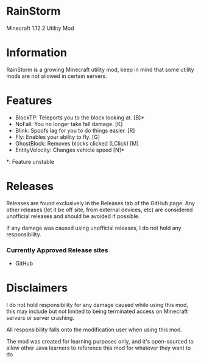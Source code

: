 # RainStorm
Minecraft 1.12.2 Utility Mod

# Information
RainStorm is a growing Minecraft utility mod, keep in mind that some utility mods are not allowed in certain servers.

# Features
- BlockTP: Teleports you to the block looking at. [B]*
- NoFall: You no longer take fall damage. [K]
- Blink: Spoofs lag for you to do things easier. [R]
- Fly: Enables your ability to fly. [G]
- GhostBlock: Removes blocks clicked (LClick) [M]
- EntityVelocity: Changes vehicle speed [N]*

*: Feature unstable

# Releases
Releases are found exclusively in the Releases tab of the GitHub page. Any other releases (let it be off site, from external devices, etc) are considered unofficial releases and should be avoided if possible.

If any damage was caused using unofficial releases, I do not hold any responsibility.
### Currently Approved Release sites
- GitHub

# Disclaimers
I do not hold responsibility for any damage caused while using this mod, this may include but not limited to being terminated access on Minecraft servers or server crashing.

All responsibility falls onto the modification user when using this mod.

The mod was created for learning purposes only, and it's open-sourced to allow other Java learners to reference this mod for whatever they want to do.

